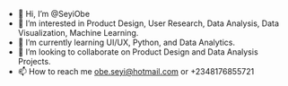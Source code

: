 - 👋 Hi, I’m @SeyiObe
- 👀 I’m interested in Product Design, User Research, Data Analysis, Data Visualization, Machine Learning.
- 🌱 I’m currently learning UI/UX, Python, and Data Analytics.
- 💞️ I’m looking to collaborate on Product Design and Data Analysis Projects.
- 📫 How to reach me obe.seyi@hotmail.com or +2348176855721

<!---
LordVoldy602/LordVoldy602 is a ✨ special ✨ repository because its `README.md` (this file) appears on your GitHub profile.
You can click the Preview link to take a look at your changes.
--->
